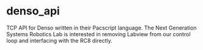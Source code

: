 # denso_api
TCP API for Denso written in their Pacscript language.  The Next Generation Systems Robotics Lab is interested in removing Labview from our control loop and interfacing with the RC8 directly.
